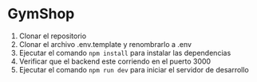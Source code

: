 # GymShop

1. Clonar el repositorio
2. Clonar el archivo .env.template y renombrarlo a .env
3. Ejecutar el comando `npm install` para instalar las dependencias
4. Verificar que el backend este corriendo en el puerto 3000
5. Ejecutar el comando `npm run dev` para iniciar el servidor de desarrollo
